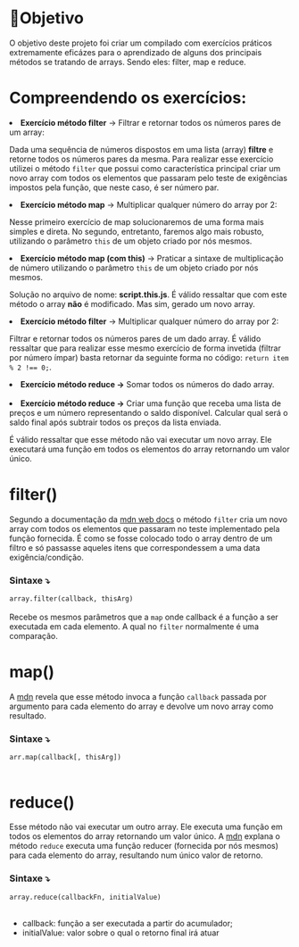 # 🎱Objetivo
<p>O objetivo deste projeto foi criar um compilado com exercícios práticos extremamente eficázes para o aprendizado de alguns dos principais métodos se tratando de arrays. Sendo eles: filter, map e reduce.</p>
<h1>Compreendendo os exercícios:</h1>
<b><li>Exercício método filter</b> → Filtrar e retornar todos os números pares de um array:</li>
<p>Dada uma sequência de números dispostos em uma lista (array) <b>filtre</b> e retorne todos os números pares da mesma. Para realizar esse exercício utilizei o método <code>filter</code> que possui como característica principal criar um novo array com todos os elementos que passaram pelo teste de exigências impostos pela função, que neste caso, é ser número par.</p>
<b><li>Exercício método map</b> → Multiplicar qualquer número do array por 2:</li></b>
<p>Nesse primeiro exercício de map solucionaremos de uma forma mais simples e direta. No segundo, entretanto, faremos algo mais robusto, utilizando o parâmetro <code>this</code> de um objeto criado por nós mesmos. </p>
<b><li>Exercício método map (com this)</b> → Praticar a sintaxe de multiplicação de número utilizando o parâmetro <code>this</code> de um objeto criado por nós mesmos.</li></b>
<p>Solução no arquivo de nome: <b>script.this.js</b>. É válido ressaltar que com este método o array <b>não</b> é modificado. Mas sim, gerado um novo array.</p>
<b><li>Exercício método filter</b> → Multiplicar qualquer número do array por 2:</li>
<p>Filtrar e retornar todos os números pares de um dado array. É válido ressaltar que para realizar esse mesmo exercício de forma invetida (filtrar por número ímpar) basta retornar da seguinte forma no código: <code>return item % 2 !== 0;</code>.</p>
<b><li>Exercício método reduce →</b> Somar todos os números do dado array.</li><br>
<b><li>Exercício método reduce →</b> Criar uma função que receba uma lista de preços e um número representando o saldo disponível. Calcular qual será o saldo final após subtrair todos os preços da lista enviada.</li> 
<p>É válido ressaltar que esse método não vai executar um novo array. Ele executará uma função em todos os elementos do array retornando um valor único. </p>
<h1>filter()</h1>
<p>Segundo a documentação da <a href="https://developer.mozilla.org/pt-BR/docs/Web/JavaScript/Reference/Global_Objects/Array/filter">mdn web docs</a> o método <code>filter</code> cria um novo array com todos os elementos que passaram no teste implementado pela função fornecida. É como se fosse colocado todo o array dentro de um filtro e só passasse aqueles itens que correspondessem a uma data exigência/condição. 
<h3> Sintaxe ⤵️</h3>
<p><code>array.filter(callback, thisArg)</code><br></br>
Recebe os mesmos parâmetros que a <code>map</code> onde callback é a função a ser executada em cada elemento. A qual no <code>filter</code> normalmente é uma comparação.  
<h1>map()</h1>
<p>A <a href="https://developer.mozilla.org/pt-BR/docs/Web/JavaScript/Reference/Global_Objects/Array/map">mdn</a> revela que esse método invoca a função <code>callback</code> passada por argumento para cada elemento do array e devolve um novo array como resultado.</p>
<h3>Sintaxe ⤵️</h3>
<code>arr.map(callback[, thisArg])</code><br></br>
<h1>reduce()</h1>
<p>Esse método não vai executar um outro array. Ele executa uma função em todos os elementos do array retornando um valor único. A <a href="https://developer.mozilla.org/pt-BR/docs/Web/JavaScript/Reference/Global_Objects/Array/reduce">mdn</a> explana o método <code>reduce</code> executa uma função reducer (fornecida por nós mesmos) para cada elemento do array, resultando num único valor de retorno.</p>
<h3>Sintaxe ⤵️</h3>
<code>array.reduce(callbackFn, initialValue)</code><br></br>
<ul>
<li>callback: função a ser executada a partir do acumulador;</li>
<li>initialValue: valor sobre o qual o retorno final irá atuar</li>
</ul>

